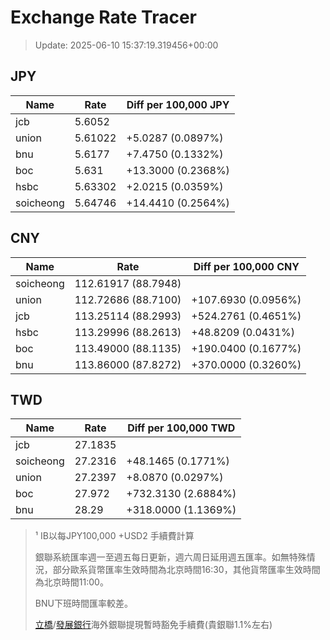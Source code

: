 # Exchange Rate Tracer

> Update: 2025-06-10 15:37:19.319456+00:00

## JPY

| Name      |    Rate | Diff per 100,000 JPY   |
|-----------|---------|------------------------|
| jcb       | 5.6052  |                        |
| union     | 5.61022 | +5.0287 (0.0897%)      |
| bnu       | 5.6177  | +7.4750 (0.1332%)      |
| boc       | 5.631   | +13.3000 (0.2368%)     |
| hsbc      | 5.63302 | +2.0215 (0.0359%)      |
| soicheong | 5.64746 | +14.4410 (0.2564%)     |

## CNY

| Name      | Rate                | Diff per 100,000 CNY   |
|-----------|---------------------|------------------------|
| soicheong | 112.61917	(88.7948) |                        |
| union     | 112.72686	(88.7100) | +107.6930 (0.0956%)    |
| jcb       | 113.25114	(88.2993) | +524.2761 (0.4651%)    |
| hsbc      | 113.29996	(88.2613) | +48.8209 (0.0431%)     |
| boc       | 113.49000	(88.1135) | +190.0400 (0.1677%)    |
| bnu       | 113.86000	(87.8272) | +370.0000 (0.3260%)    |

## TWD

| Name      |    Rate | Diff per 100,000 TWD   |
|-----------|---------|------------------------|
| jcb       | 27.1835 |                        |
| soicheong | 27.2316 | +48.1465 (0.1771%)     |
| union     | 27.2397 | +8.0870 (0.0297%)      |
| boc       | 27.972  | +732.3130 (2.6884%)    |
| bnu       | 28.29   | +318.0000 (1.1369%)    |


> ¹ IB以每JPY100,000 +USD2 手續費計算
>
> 銀聯系統匯率週一至週五每日更新，週六周日延用週五匯率。如無特殊情況，部分歐系貨幣匯率生效時間為北京時間16:30，其他貨幣匯率生效時間為北京時間11:00。
>
> BNU下班時間匯率較差。
>
> [立橋](https://www.wlbank.com.mo/uploads/ueditor/file/20181211/1544536513900230.pdf)/[發展銀行](https://www.mdb.com.mo/Service_Charges_20230728.pdf)海外銀聯提現暫時豁免手續費(貴銀聯1.1%左右)

